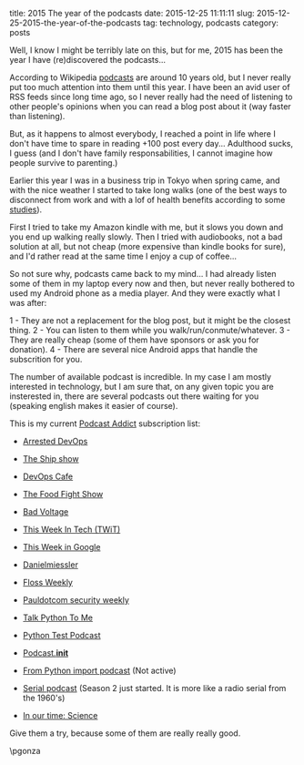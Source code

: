 title: 2015 The year of the podcasts
date: 2015-12-25 11:11:11
slug: 2015-12-25-2015-the-year-of-the-podcasts
tag: technology, podcasts
category: posts

Well, I know I might be terribly late on this, but for me, 2015 has been the year I have (re)discovered the podcasts...

According to Wikipedia [podcasts](https://en.wikipedia.org/wiki/Podcast) are around 10 years old, but I never really put too much attention into them until this year. I have been an avid user of RSS feeds since long time ago, so I never really had the need of listening to other people's opinions when you can read a blog post about it (way faster than listening).

But, as it happens to almost everybody, I reached a point in life where I don't have time to spare in reading +100 post every day... Adulthood sucks, I guess (and I don't have family responsabilities, I cannot imagine how people survive to parenting.)

Earlier this year I was in a business trip in Tokyo when spring came, and with the nice weather I started to take long walks (one of the best ways to disconnect from work and with a lof of health benefits according to some [studies](http://content.onlinejacc.org/article.aspx?articleID=2108914)). 

First I tried to take my Amazon kindle with me, but it slows you down and you end up walking really slowly. Then I tried with audiobooks, not a bad solution at all, but not cheap (more expensive than kindle books for sure), and I'd rather read at the same time I enjoy a cup of coffee...

So not sure why, podcasts came back to my mind... I had already listen some of them in my laptop every now and then, but never really bothered to used my Android phone as a media player. And they were exactly what I was after:

1 - They are not a replacement for the blog post, but it might be the closest thing.
2 - You can listen to them while you walk/run/conmute/whatever.
3 - They are really cheap (some of them have sponsors or ask you for donation).
4 - There are several nice Android apps that handle the subscrition for you.

The number of available podcast is incredible. In my case I am mostly interested in technology, but I am sure that, on any given topic you are insterested in, there are several podcasts out there waiting for you (speaking english makes it easier of course). 

This is my current [Podcast Addict](https://play.google.com/store/apps/details?id=com.bambuna.podcastaddict&hl=en) subscription list:

- [Arrested DevOps](http://www.arresteddevops.com/)
- [The Ship show](http://theshipshow.com/)
- [DevOps Cafe](http://devopscafe.org/)
- [The Food Fight Show](http://foodfight.libsyn.com)

- [Bad Voltage](http://www.badvoltage.org/)
- [This Week In Tech (TWiT)](https://twit.tv/shows/this-week-in-tech)
- [This Week in Google](http://twit.tv/twig)
- [Danielmiessler](https://danielmiessler.com/podcast/)
- [Floss Weekly](https://twit.tv/shows/floss-weekly)
- [Pauldotcom security weekly](http://securityweekly.com/portfolio/security-weekly/)

- [Talk Python To Me](http://talkpython.fm/)
- [Python Test Podcast](http://pythontesting.net/test-podcast/)
- [Podcast.__init__](http://podcastinit.com/)
- [From Python import podcast](http://frompythonimportpodcast.com/) (Not active)

- [Serial podcast](http://serialpodcast.org/) (Season 2 just started. It is more like a radio serial from the 1960's)
- [In our time: Science](http://www.bbc.co.uk/programmes/p01gyd7j)

Give them a try, because some of them are really really good.

\\pgonza
